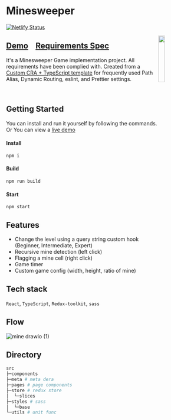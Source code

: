 # Minesweeper
[![Netlify Status](https://api.netlify.com/api/v1/badges/1d1f3e64-c45c-407f-831e-743bdbfe8f2e/deploy-status)](https://app.netlify.com/sites/classum-02-minesweeper-jiheon788/deploys)

<img src='https://user-images.githubusercontent.com/90181028/230784312-31df3f63-fa46-4d73-b2cc-202b5068b4e3.png' align='right' width='18%'>

## [Demo](https://classum-02-minesweeper-jiheon788.netlify.app)&nbsp;&nbsp;&nbsp;&nbsp;[Requirements Spec](./REQUIREMENTS.md)


It's a Minesweeper Game implementation project. All requirements have been complied with. Created from a [Custom CRA + TypeScript template](https://github.com/jiheon788/react-boilerplate) for frequently used Path Alias, Dynamic Routing, eslint, and Prettier settings.


<br />

## Getting Started

You can install and run it yourself by following the commands. Or You can view a [live demo](https://classum-02-minesweeper-jiheon788.netlify.app) 

#### Install
```
npm i
```
#### Build
```
npm run build
```
#### Start
```
npm start
```

## Features

- Change the level using a query string custom hook (Beginner, Intermediate, Expert)
- Recursive mine detection (left click)
- Flagging a mine cell (right click)
- Game timer
- Custom game config (width, height, ratio of mine)

## Tech stack

`React`, `TypeScript`, `Redux-toolkit`, `sass`

## Flow

![mine drawio (1)](https://user-images.githubusercontent.com/90181028/230780040-0454a883-41c1-41b2-86a5-32a765cadeda.png)

## Directory

```bash
src
├─components 
├─meta # meta dera
├─pages # page components
├─store # redux store
│  └─slices
├─styles # sass
│  └─base
└─utils # unit func
```